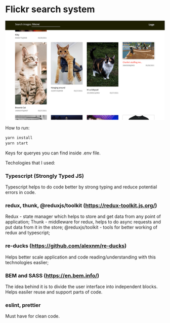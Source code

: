 # Flickr search system

![image info](./public/example.png)

How to run:
```bash
yarn install
yarn start
```
Keys for queryes you can find inside .env file.

Techologies that I used:
### Typescript (Strongly Typed JS)
Typescript helps to do code better by strong typing and reduce potential errors in code.
### redux, thunk, @reduxjs/toolkit (https://redux-toolkit.js.org/)
Redux - state manager which helps to store and get data from any point of application;
Thunk - middleware for redux, helps to do async requests and put data from it in the store;
@reduxjs/toolkit - tools for better working of redux and typescript;
### re-ducks (https://github.com/alexnm/re-ducks)
Helps better scale application and code reading/understanding with this technologies easlier;
### BEM and SASS (https://en.bem.info/)
The idea behind it is to divide the user interface into independent blocks. Helps easiler reuse and support parts of code.
### eslint, prettier
Must have for clean code.
